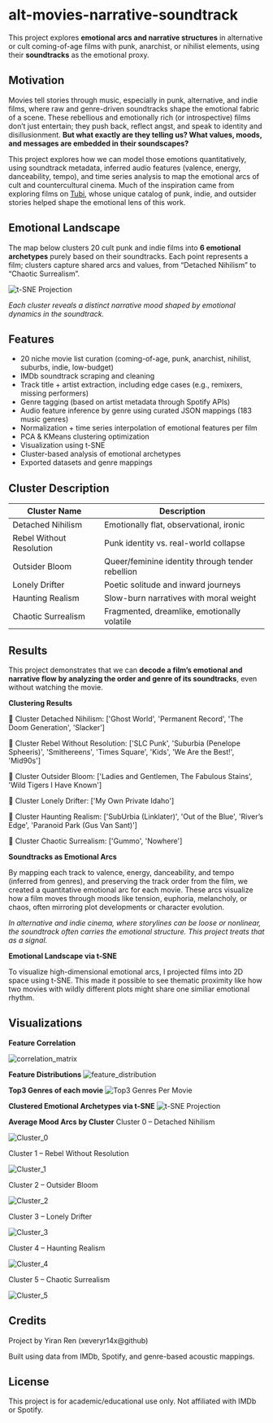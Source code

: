# alt-movies-narrative-soundtrack
This project explores **emotional arcs and narrative structures** in alternative or cult coming-of-age films with punk, anarchist, or nihilist elements, using their **soundtracks** as the emotional proxy.

## Motivation
Movies tell stories through music, especially in punk, alternative, and indie films, where raw and genre-driven soundtracks shape the emotional fabric of a scene. These rebellious and emotionally rich (or introspective) films don’t just entertain; they push back, reflect angst, and speak to identity and disillusionment. **But what exactly are they telling us? What values, moods, and messages are embedded in their soundscapes?**

This project explores how we can model those emotions quantitatively, using soundtrack metadata, inferred audio features (valence, energy, danceability, tempo), and time series analysis to map the emotional arcs of cult and countercultural cinema. Much of the inspiration came from exploring films on [Tubi](https://tubitv.com/), whose unique catalog of punk, indie, and outsider stories helped shape the emotional lens of this work. 

## Emotional Landscape
The map below clusters 20 cult punk and indie films into **6 emotional archetypes** purely based on their soundtracks. Each point represents a film; clusters capture shared arcs and values, from “Detached Nihilism” to “Chaotic Surrealism”.

![t-SNE Projection](plots/tsne_projection_clusters.png)

*Each cluster reveals a distinct narrative mood shaped by emotional dynamics in the soundtrack.*


## Features
- 20 niche movie list curation (coming-of-age, punk, anarchist, nihilist, suburbs, indie, low-budget)
- IMDb soundtrack scraping and cleaning
- Track title + artist extraction, including edge cases (e.g., remixers, missing performers)
- Genre tagging (based on artist metadata through Spotify APIs)
- Audio feature inference by genre using curated JSON mappings (183 music genres)
- Normalization + time series interpolation of emotional features per film
- PCA & KMeans clustering optimization
- Visualization using t-SNE 
- Cluster-based analysis of emotional archetypes
- Exported datasets and genre mappings

## Cluster Description
| Cluster Name                | Description |
|----------------------------|-------------|
| Detached Nihilism          | Emotionally flat, observational, ironic |
| Rebel Without Resolution   | Punk identity vs. real-world collapse |
| Outsider Bloom             | Queer/feminine identity through tender rebellion |
| Lonely Drifter             | Poetic solitude and inward journeys |
| Haunting Realism           | Slow-burn narratives with moral weight |
| Chaotic Surrealism         | Fragmented, dreamlike, emotionally volatile |


## Results
This project demonstrates that we can **decode a film’s emotional and narrative flow by analyzing the order and genre of its soundtracks**, even without watching the movie.

**Clustering Results**

🎥 Cluster Detached Nihilism: ['Ghost World', 'Permanent Record', 'The Doom Generation', 'Slacker']

🎥 Cluster Rebel Without Resolution: ['SLC Punk', 'Suburbia (Penelope Spheeris)', 'Smithereens', 'Times Square', 'Kids', 'We Are the Best!', 'Mid90s']

🎥 Cluster Outsider Bloom: ['Ladies and Gentlemen, The Fabulous Stains', 'Wild Tigers I Have Known']

🎥 Cluster Lonely Drifter: ['My Own Private Idaho']

🎥 Cluster Haunting Realism: ['SubUrbia (Linklater)', 'Out of the Blue', 'River’s Edge', 'Paranoid Park (Gus Van Sant)']

🎥 Cluster Chaotic Surrealism: ['Gummo', 'Nowhere']

**Soundtracks as Emotional Arcs**

By mapping each track to valence, energy, danceability, and tempo (inferred from genres), and preserving the track order from the film, we created a quantitative emotional arc for each movie. These arcs visualize how a film moves through moods like tension, euphoria, melancholy, or chaos, often mirroring plot developments or character evolution.

*In alternative and indie cinema, where storylines can be loose or nonlinear, the soundtrack often carries the emotional structure. This project treats that as a signal.*

**Emotional Landscape via t-SNE**

To visualize high-dimensional emotional arcs, I projected films into 2D space using t-SNE. This made it possible to see thematic proximity like how two movies with wildly different plots might share one similiar emotional rhythm.

## Visualizations
**Feature Correlation**

![correlation_matrix](plots/correlation_matrix.png)

**Feature Distributions**
![feature_distribution](plots/audio_features_distribution.png)

**Top3 Genres of each movie**
![Top3 Genres Per Movie](plots/top3_genres_per_movie.png)

**Clustered Emotional Archetypes via t-SNE**
![t-SNE Projection](plots/tsne_projection_clusters.png)

**Average Mood Arcs by Cluster**
Cluster 0 – Detached Nihilism

![Cluster_0](plots/cluster_0.png)

Cluster 1 – Rebel Without Resolution

![Cluster_1](plots/cluster_1.png)

Cluster 2 – Outsider Bloom

![Cluster_2](plots/cluster_2.png)

Cluster 3 – Lonely Drifter

![Cluster_3](plots/cluster_3.png)

Cluster 4 – Haunting Realism

![Cluster_4](plots/cluster_4.png)

Cluster 5 – Chaotic Surrealism

![Cluster_5](plots/cluster_5.png)

## Credits
Project by Yiran Ren (xeveryr14x@github)

Built using data from IMDb, Spotify, and genre-based acoustic mappings.

## License
This project is for academic/educational use only. Not affiliated with IMDb or Spotify.
